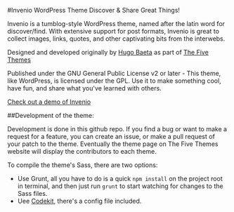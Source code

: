 #Invenio WordPress Theme
Discover & Share Great Things!

Invenio is a tumblog-style WordPress theme, named after the latin word for discover/find. With extensive support for post formats, Invenio is great to collect images, links, quotes, and other captivating bits from the interwebs.

Designed and developed originally by [Hugo Baeta](http://hugobaeta.com) as part of [The Five Themes](http://thefivethemes.com/themes/invenio)

Published under the GNU General Public License v2 or later - This theme, like WordPress, is licensed under the GPL. Use it to make something cool, have fun, and share what you've learned with others.

[Check out a demo of Invenio](http://invenio.thefivethemes.com)

##Development of the theme:

Development is done in this github repo. If you find a bug or want to make a request for a feature, you can create an issue, or make a pull request of your patch to the theme. Eventually the theme page on The Five Themes website will display the contributors to each theme.

To compile the theme's Sass, there are two options:
- Use Grunt, all you have to do is a quick `npm install` on the project root in terminal, and then just run `grunt` to start watching for changes to the Sass files. 
- Uee [Codekit](https://incident57.com/codekit/), there's a config file included.